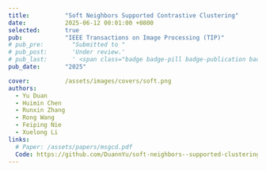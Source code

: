 ```yaml
---
title:          "Soft Neighbors Supported Contrastive Clustering"
date:           2025-06-12 00:01:00 +0800
selected:       true
pub:            "IEEE Transactions on Image Processing (TIP)"
# pub_pre:        "Submitted to "
# pub_post:       'Under review.'
# pub_last:       ' <span class="badge badge-pill badge-publication badge-success">Spotlight</span>'
pub_date:       "2025"

cover:          /assets/images/covers/soft.png
authors:
  - Yu Duan
  - Huimin Chen
  - Runxin Zhang
  - Rong Wang
  - Feiping Nie
  - Xuelong Li
links:
  # Paper: /assets/papers/msgcd.pdf
  Code: https://github.com/DuannYu/soft-neighbors--supported-clustering
---
```

